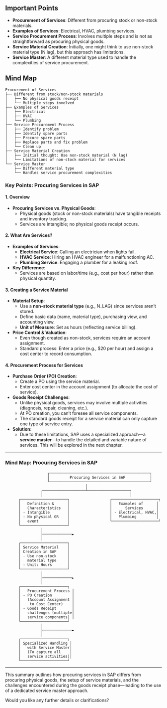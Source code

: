  

## Important Points

- **Procurement of Services**: Different from procuring stock or non-stock materials.
- **Examples of Services**: Electrical, HVAC, plumbing services.
- **Service Procurement Process**: Involves multiple steps and is not as straightforward as procuring physical goods.
- **Service Material Creation**: Initially, one might think to use non-stock material type (N lag), but this approach has limitations.
- **Service Master**: A different material type used to handle the complexities of service procurement.

## Mind Map

```plaintext
Procurement of Services
├── Different from stock/non-stock materials
│   ├── No physical goods receipt
│   └── Multiple steps involved
├── Examples of Services
│   ├── Electrical
│   ├── HVAC
│   └── Plumbing
├── Service Procurement Process
│   ├── Identify problem
│   ├── Identify spare parts
│   ├── Procure spare parts
│   ├── Replace parts and fix problem
│   └── Clean up
├── Service Material Creation
│   ├── Initial thought: Use non-stock material (N lag)
│   └── Limitations of non-stock material for services
└── Service Master
    ├── Different material type
    └── Handles service procurement complexities
```

### **Key Points: Procuring Services in SAP**

#### **1. Overview**
- **Procuring Services vs. Physical Goods**:  
  - Physical goods (stock or non-stock materials) have tangible receipts and inventory tracking.
  - Services are intangible; no physical goods receipt occurs.

#### **2. What Are Services?**
- **Examples of Services**:
  - **Electrical Service**: Calling an electrician when lights fail.
  - **HVAC Service**: Hiring an HVAC engineer for a malfunctioning AC.
  - **Plumbing Service**: Engaging a plumber for a leaking roof.
- **Key Difference**:  
  - Services are based on labor/time (e.g., cost per hour) rather than physical quantity.

#### **3. Creating a Service Material**
- **Material Setup**:
  - Use a **non-stock material type** (e.g., N_LAG) since services aren’t stored.
  - Define basic data (name, material type), purchasing view, and accounting view.
  - **Unit of Measure**: Set as hours (reflecting service billing).
- **Price Control & Valuation**:
  - Even though created as non-stock, services require an account assignment.
  - Standard process: Enter a price (e.g., $20 per hour) and assign a cost center to record consumption.

#### **4. Procurement Process for Services**
- **Purchase Order (PO) Creation**:
  - Create a PO using the service material.
  - Enter cost center in the account assignment (to allocate the cost of service).
- **Goods Receipt Challenges**:
  - Unlike physical goods, services may involve multiple activities (diagnosis, repair, cleaning, etc.).
  - At PO creation, you can’t foresee all service components.
  - The standard goods receipt for a service material can only capture one type of service entry.
- **Solution**:
  - Due to these limitations, SAP uses a specialized approach—a **service master**—to handle the detailed and variable nature of services. This will be explored in the next chapter.

---

### **Mind Map: Procuring Services in SAP**

```plaintext
                   ┌─────────────────────────────────────────────┐
                   │         Procuring Services in SAP           │
                   └─────────────────────────────────────────────┘
                                    │
                ┌───────────────────┴───────────────────┐
                │                                       │
      ┌─────────────────────┐                  ┌─────────────────────┐
      │   Definition &      │                  │   Examples of      │
      │   Characteristics   │                  │      Services      │
      │ - Intangible        │                  │ - Electrical, HVAC,│
      │ - No physical GR    │                  │   Plumbing         │
      │   event             │                  └─────────────────────┘
      └─────────────────────┘
                │
                ├─────────────►
                │
      ┌─────────────────────┐
      │ Service Material    │
      │ Creation in SAP     │
      │ - Use non-stock     │
      │   material type     │
      │ - Unit: Hours       │
      └─────────────────────┘
                │
                ├─────────────►
                │
      ┌─────────────────────┐
      │   Procurement Process │
      │ - PO Creation         │
      │   (Account Assignment │
      │    to Cost Center)    │
      │ - Goods Receipt       │
      │   challenges (multiple│
      │   service components) │
      └─────────────────────┘
                │
                ├─────────────►
                │
      ┌─────────────────────┐
      │ Specialized Handling │
      │   with Service Master│
      │   (To capture all    │
      │   service activities)│
      └─────────────────────┘
```

---

This summary outlines how procuring services in SAP differs from procuring physical goods, the setup of service materials, and the challenges encountered during the goods receipt phase—leading to the use of a dedicated service master approach. 

Would you like any further details or clarifications?